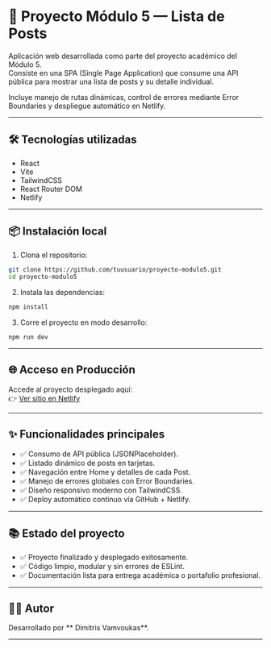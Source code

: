 # 🚀 Proyecto Módulo 5 — Lista de Posts

Aplicación web desarrollada como parte del proyecto académico del Módulo 5.  
Consiste en una SPA (Single Page Application) que consume una API pública para mostrar una lista de posts y su detalle individual.

Incluye manejo de rutas dinámicas, control de errores mediante Error Boundaries y despliegue automático en Netlify.

---

## 🛠️ Tecnologías utilizadas

- React
- Vite
- TailwindCSS
- React Router DOM
- Netlify

---

## 📦 Instalación local

1. Clona el repositorio:

```bash
git clone https://github.com/tuusuario/proyecto-modulo5.git
cd proyecto-modulo5
```

2. Instala las dependencias:

```bash
npm install
```

3. Corre el proyecto en modo desarrollo:

```bash
npm run dev
```

---

## 🌐 Acceso en Producción

Accede al proyecto desplegado aquí:  
👉 [Ver sitio en Netlify](https://proyecto-modulo-5.netlify.app)

---

## ✨ Funcionalidades principales

- ✅ Consumo de API pública (JSONPlaceholder).
- ✅ Listado dinámico de posts en tarjetas.
- ✅ Navegación entre Home y detalles de cada Post.
- ✅ Manejo de errores globales con Error Boundaries.
- ✅ Diseño responsivo moderno con TailwindCSS.
- ✅ Deploy automático continuo vía GitHub + Netlify.

---

## 📚 Estado del proyecto

- ✅ Proyecto finalizado y desplegado exitosamente.
- ✅ Código limpio, modular y sin errores de ESLint.
- ✅ Documentación lista para entrega académica o portafolio profesional.

---

## 👨‍💻 Autor

Desarrollado por ** Dimitris Vamvoukas**.

---
